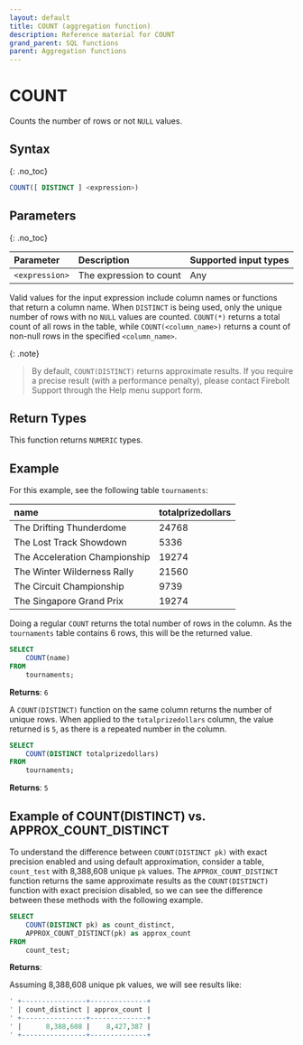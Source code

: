 ```yaml
---
layout: default
title: COUNT (aggregation function)
description: Reference material for COUNT
grand_parent: SQL functions
parent: Aggregation functions
---
```



# COUNT

Counts the number of rows or not `NULL` values.

## Syntax
{: .no_toc}

```sql
COUNT([ DISTINCT ] <expression>)
```

## Parameters
{: .no_toc}

| Parameter | Description                         |Supported input types |
| :--------- | :----------------------------------- | :---------------------|
| `<expression>`  | The expression to count | Any | 


Valid values for the input expression include column names or functions that return a column name. When `DISTINCT` is being used, only the unique number of rows with no `NULL` values are counted. `COUNT(*)` returns a total count of all rows in the table, while `COUNT(<column_name>)` returns a count of non-null rows in the specified `<column_name>`.

{: .note}
> By default, `COUNT(DISTINCT)` returns approximate results. If you require a precise result (with a performance penalty), please contact Firebolt Support through the Help menu support form. 

## Return Types
This function returns `NUMERIC` types. 

## Example
For this example, see the following table `tournaments`: 

| name                          | totalprizedollars |
| :-----------------------------| :-----------------| 
| The Drifting Thunderdome      | 24768             |
| The Lost Track Showdown       | 5336              |
| The Acceleration Championship | 19274             |
| The Winter Wilderness Rally   | 21560             |
| The Circuit Championship      | 9739              |
| The Singapore Grand Prix      | 19274             |

Doing a regular `COUNT` returns the total number of rows in the column. As the `tournaments` table contains 6 rows, this will be the returned value. 

```sql
SELECT
	COUNT(name)
FROM
	tournaments;
```

**Returns**: `6`

A `COUNT(DISTINCT)` function on the same column returns the number of unique rows. When applied to the `totalprizedollars` column, the value returned is `5`, as there is a repeated number in the column. 

```sql
SELECT
	COUNT(DISTINCT totalprizedollars)
FROM
	tournaments;
```

**Returns**: `5`

## Example of COUNT(DISTINCT) vs. APPROX_COUNT_DISTINCT

To understand the difference between `COUNT(DISTINCT pk)` with exact precision enabled and using default approximation, consider a table, `count_test` with 8,388,608 unique `pk` values. The `APPROX_COUNT_DISTINCT` function returns the same approximate results as the `COUNT(DISTINCT)` function with exact precision disabled, so we can see the difference between these methods with the following example. 

```sql
SELECT
	COUNT(DISTINCT pk) as count_distinct,
	APPROX_COUNT_DISTINCT(pk) as approx_count
FROM
	count_test;
```

**Returns**: 

Assuming 8,388,608 unique pk values, we will see results like: 


```sql
' +----------------+--------------+
' | count_distinct | approx_count |
' +----------------+--------------+
' |      8,388,608 |    8,427,387 |
' +----------------+--------------+
```

